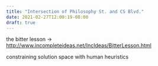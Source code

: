 ```yaml
---
title: "Intersection of Philosophy St. and CS Blvd."
date: 2021-02-27T12:00:19-08:00
draft: true
---
```


the bitter lesson → http://www.incompleteideas.net/IncIdeas/BitterLesson.html

constraining solution space with human heuristics